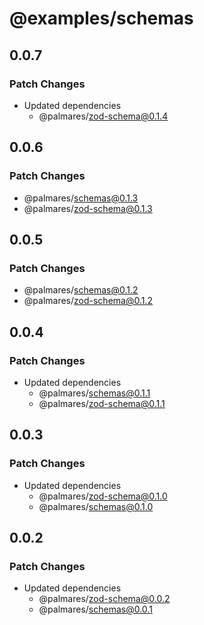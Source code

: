 # @examples/schemas

## 0.0.7

### Patch Changes

- Updated dependencies
  - @palmares/zod-schema@0.1.4

## 0.0.6

### Patch Changes

- @palmares/schemas@0.1.3
- @palmares/zod-schema@0.1.3

## 0.0.5

### Patch Changes

- @palmares/schemas@0.1.2
- @palmares/zod-schema@0.1.2

## 0.0.4

### Patch Changes

- Updated dependencies
  - @palmares/schemas@0.1.1
  - @palmares/zod-schema@0.1.1

## 0.0.3

### Patch Changes

- Updated dependencies
  - @palmares/zod-schema@0.1.0
  - @palmares/schemas@0.1.0

## 0.0.2

### Patch Changes

- Updated dependencies
  - @palmares/zod-schema@0.0.2
  - @palmares/schemas@0.0.1

